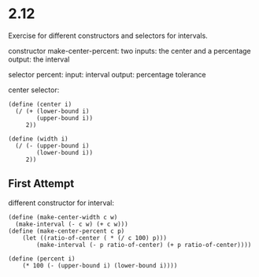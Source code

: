 # 2.12
Exercise for different constructors and selectors for intervals.

constructor make-center-percent:
two inputs: the center and a percentage
output: the interval

selector percent:
input: interval
output: percentage tolerance


center selector:
``` racket
(define (center i)
  (/ (+ (lower-bound i) 
        (upper-bound i)) 
     2))

(define (width i)
  (/ (- (upper-bound i) 
        (lower-bound i)) 
     2))
```

## First Attempt
different constructor for interval:
``` racket
(define (make-center-width c w)
  (make-interval (- c w) (+ c w)))
(define (make-center-percent c p)
    (let ((ratio-of-center ( * (/ c 100) p)))     
        (make-interval (- p ratio-of-center) (+ p ratio-of-center))))

(define (percent i)
    (* 100 (- (upper-bound i) (lower-bound i))))
```

